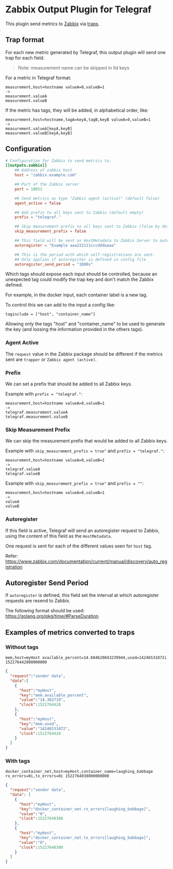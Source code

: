# Zabbix Output Plugin for Telegraf

This plugin send metrics to [Zabbix](https://www.zabbix.com/) via [traps](https://www.zabbix.com/documentation/3.4/manual/config/items/itemtypes/trapper).

## Trap format
For each new metric generated by Telegraf, this output plugin will send one trap for each field.

> Note: measurement name can be skipped in lld keys

For a metric in Telegraf format:
```
measurement,host=hostname valueA=0,valueB=1
->
measurement.valueA
measurement.valueB
```

If the metric has tags, they will be added, in alphabetical order, like:
```
measurement,host=hostname,tagA=keyA,tagB,keyB valueA=0,valueB=1
->
measurement.valueA[keyA,keyB]
measurement.valueB[keyA,keyB]
```

## Configuration

```toml
# Configuration for Zabbix to send metrics to.
[[outputs.zabbix]]
	## Address of zabbix host
	host = "zabbix.example.com"

	## Port of the Zabbix server
	port = 10051

	## Send metrics as type "Zabbix agent (active)" (default false)
	agent_active = false

	## Add prefix to all keys sent to Zabbix (default empty)
	prefix = "telegraf."

	## Skip measurement prefix to all keys sent to Zabbix (false by default)
	skip_measurement_prefix = false

	## This field will be sent as HostMetadata to Zabbix Server to autoregister the host.
	autoregister = "Example aaa222111cccdddaaaa"

	## This is the period with which self-registrations are sent.
	## Only applies if autoregister is defined in config file
	autoregister_send_period = "1800s"
```

Which tags should expose each input should be controlled, because an unexpected tag could modify the trap key and don't match the Zabbix defined.

For example, in the docker input, each container label is a new tag.

To control this we can add to the input a config like:
```
taginclude = ["host", "container_name"]
```

Allowing only the tags "host" and "container_name" to be used to generate the key (and loosing the information provided in the others tags).


### Agent Active
The ``request`` value in the Zabbix package should be different if the metrics sent are ``trapper`` or ``Zabbix agent (active)``.

### Prefix
We can set a prefix that should be added to all Zabbix keys.

Example with ``prefix = "telegraf."``:
```
measurement,host=hostname valueA=0,valueB=1
->
telegraf.measurement.valueA
telegraf.measurement.valueB
```

### Skip Measurement Prefix
We can skip the measurement prefix that would be added to all Zabbix keys.

Example with ``skip_measurement_prefix = true"`` and ``prefix = "telegraf."``:
```
measurement,host=hostname valueA=0,valueB=1
->
telegraf.valueA
telegraf.valueB
```

Example with ``skip_measurement_prefix = true"`` and ``prefix = ""``:
```
measurement,host=hostname valueA=0,valueB=1
->
valueA
valueB
```

### Autoregister
If this field is active, Telegraf will send an autoregister request to Zabbix, using the content of this field as the ``HostMetadata``.

One request is sent for each of the different values seen for ``host`` tag.

Refer: https://www.zabbix.com/documentation/current/manual/discovery/auto_registration

## Autoregister Send Period
If ``autoregister`` is defined, this field set the interval at which autoregister requests are resend to Zabbix.

The following format should be used: https://golang.org/pkg/time/#ParseDuration

## Examples of metrics converted to traps

### Without tags

```
mem,host=myHost available_percent=14.684620843239944,used=14246531072i 152276442800000000
```

```json
{
  "request":"sender data",
  "data":[
    {
      "host":"myHost",
      "key":"mem.available_percent",
      "value":"14.382719",
      "clock":1522764428
    },
    {
      "host":"myHost",
      "key":"mem.used",
      "value":"14246531072",
      "clock":1522764428
    }
  ]
}
```

### With tags

```
docker_container_net,host=myHost,container_name=laughing_babbage rx_errors=0i,tx_errors=0i 1522764038000000000
```

```json
{
  "request":"sender data",
  "data": [
    {
      "host":"myHost",
      "key":"docker_container_net.rx_errors[laughing_babbage]",
      "value":"0",
      "clock":15227640380
    },
    {
      "host":"myHost",
      "key":"docker_container_net.tx_errors[laughing_babbage]",
      "value":"0",
      "clock":15227640380
    }
  ]
}
```
